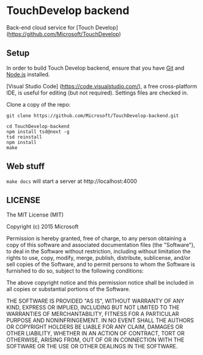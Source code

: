 # TouchDevelop backend

Back-end cloud service for [Touch Develop] (https://github.com/Microsoft/TouchDevelop)

## Setup

In order to build Touch Develop backend, ensure that you have
[Git](http://git-scm.com/downloads) and [Node.js](http://nodejs.org/)
installed. 

[Visual Studio Code] (https://code.visualstudio.com/), a free cross-platform
IDE, is useful for editing (but not required). Settings files are checked in.

Clone a copy of the repo:

```
git clone https://github.com/Microsoft/TouchDevelop-backend.git
```

```
cd TouchDevelop-backend
npm install tsd@next -g
tsd reinstall
npm install
make
```

## Web stuff

`make docs` will start a server at http://localhost:4000

## LICENSE

The MIT License (MIT)

Copyright (c) 2015 Microsoft

Permission is hereby granted, free of charge, to any person obtaining a copy
of this software and associated documentation files (the "Software"), to deal
in the Software without restriction, including without limitation the rights
to use, copy, modify, merge, publish, distribute, sublicense, and/or sell
copies of the Software, and to permit persons to whom the Software is
furnished to do so, subject to the following conditions:

The above copyright notice and this permission notice shall be included in all
copies or substantial portions of the Software.

THE SOFTWARE IS PROVIDED "AS IS", WITHOUT WARRANTY OF ANY KIND, EXPRESS OR
IMPLIED, INCLUDING BUT NOT LIMITED TO THE WARRANTIES OF MERCHANTABILITY,
FITNESS FOR A PARTICULAR PURPOSE AND NONINFRINGEMENT. IN NO EVENT SHALL THE
AUTHORS OR COPYRIGHT HOLDERS BE LIABLE FOR ANY CLAIM, DAMAGES OR OTHER
LIABILITY, WHETHER IN AN ACTION OF CONTRACT, TORT OR OTHERWISE, ARISING FROM,
OUT OF OR IN CONNECTION WITH THE SOFTWARE OR THE USE OR OTHER DEALINGS IN THE
SOFTWARE.
